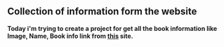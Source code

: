 ## Collection of information form the website
**Today i'm trying to create a project for get all the book information like Image, Name, Book info link from [this](http://dimik.pub) site.**
